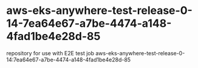 # aws-eks-anywhere-test-release-0-14-7ea64e67-a7be-4474-a148-4fad1be4e28d-85
repository for use with E2E test job aws-eks-anywhere-test-release-0-14:7ea64e67-a7be-4474-a148-4fad1be4e28d-85
